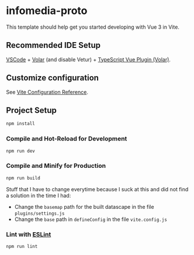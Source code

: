 # infomedia-proto

This template should help get you started developing with Vue 3 in Vite.

## Recommended IDE Setup

[VSCode](https://code.visualstudio.com/) + [Volar](https://marketplace.visualstudio.com/items?itemName=johnsoncodehk.volar) (and disable Vetur) + [TypeScript Vue Plugin (Volar)](https://marketplace.visualstudio.com/items?itemName=johnsoncodehk.vscode-typescript-vue-plugin).

## Customize configuration

See [Vite Configuration Reference](https://vitejs.dev/config/).

## Project Setup

```sh
npm install
```

### Compile and Hot-Reload for Development

```sh
npm run dev
```

### Compile and Minify for Production

```sh
npm run build
```

Stuff that I have to change everytime because I suck at this and did not find a solution in the time I had:
* Change the ```basemap``` path for the built datascape in the file ```plugins/settings.js```
* Change the ```base``` path in ```defineConfig``` in the file ```vite.config.js```

### Lint with [ESLint](https://eslint.org/)

```sh
npm run lint
```
